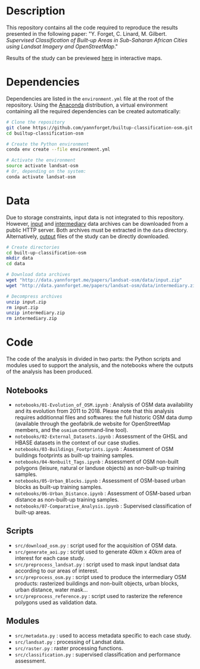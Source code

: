 # Description

This repository contains all the code required to reproduce the results presented in the following paper: "Y. Forget, C. Linard, M. Gilbert. *Supervised Classification of Built-up Areas in Sub-Saharan African Cities using Landsat Imagery and OpenStreetMap*."

Results of the study can be previewed [here](https://yannforget.github.io/builtup-classification-osm/) in interactive maps.

# Dependencies

Dependencies are listed in the `environment.yml` file at the root of the repository. Using the [Anaconda](https://www.anaconda.com/download) distribution, a virtual environment containing all the required dependencies can be created automatically:

``` sh
# Clone the repository
git clone https://github.com/yannforget/builtup-classification-osm.git
cd builtup-classification-osm

# Create the Python environment
conda env create --file environment.yml

# Activate the environment
source activate landsat-osm
# Or, depending on the system:
conda activate landsat-osm
```

# Data

Due to storage constraints, input data is not integrated to this repository. However, [input]("http://data.yannforget.me/papers/landsat-osm/data/input.zip") and [intermediary]("http://data.yannforget.me/papers/landsat-osm/data/intermediary.zip") data archives can be downloaded from a public HTTP server. Both archives must be extracted in the `data` directory. Alternatively, [output]("http://data.yannforget.me/papers/landsat-osm/data/output.zip) files of the study can be directly downloaded.

``` sh
# Create directories
cd built-up-classification-osm
mkdir data
cd data

# Download data archives
wget "http://data.yannforget.me/papers/landsat-osm/data/input.zip"
wget "http://data.yannforget.me/papers/landsat-osm/data/intermediary.zip"

# Decompress archives
unzip input.zip
rm input.zip
unzip intermediary.zip
rm intermediary.zip
```

# Code

The code of the analysis in divided in two parts: the Python scripts and modules used to support the analysis, and the notebooks where the outputs of the analysis has been produced.

## Notebooks

* `notebooks/01-Evolution_of_OSM.ipynb` : Analysis of OSM data availability and its evolution from 2011 to 2018. Please note that this analysis requires additionnal files and softwares: the full historic OSM data dump (available through the geofabrik.de website for OpenStreetMap members, and the `osmium` command-line tool).
* `notebooks/02-External_Datasets.ipynb` : Assessment of the GHSL and HBASE datasets in the context of our case studies.
* `notebooks/03-Buildings_Footprints.ipynb` : Assessment of OSM buildings footprints as built-up training samples.
* `notebooks/04-Nonbuilt_Tags.ipynb` : Assessment of OSM non-built polygons (leisure, natural or landuse objects) as non-built-up training samples.
* `notebooks/05-Urban_Blocks.ipynb` : Assessment of OSM-based urban blocks as built-up training samples.
* `notebooks/06-Urban_Distance.ipynb` : Assessment of OSM-based urban distance as non-built-up training samples.
* `notebooks/07-Comparative_Analysis.ipynb` : Supervised classification of built-up areas.

## Scripts

* `src/download_osm.py` : script used for the acquisition of OSM data.
* `src/generate_aoi.py` : script used to generate 40km x 40km area of interest for each case study.
* `src/preprocess_landsat.py` : script used to mask input landsat data according to our areas of interest.
* `src/preprocess_osm.py` : script used to produce the intermediary OSM products: rasterized buildings and non-built objects, urban blocks, urban distance, water mask...
* `src/preprocess_reference.py` : script used to rasterize the reference polygons used as validation data.

## Modules

* `src/metadata.py` : used to access metadata specific to each case study.
* `src/landsat.py` : processing of Landsat data.
* `src/raster.py` : raster processing functions.
* `src/classification.py` : supervised classification and performance assessment.
